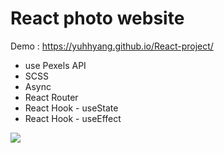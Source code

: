 # React photo website
Demo : https://yuhhyang.github.io/React-project/

* use Pexels API
* SCSS
* Async 
* React Router
* React Hook - useState
* React Hook - useEffect


![](https://i.imgur.com/C1BbB15.jpg)
